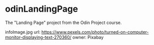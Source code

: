 # odinLandingPage
The "Landing Page" project from the Odin Project course. 

infoImage.jpg 
url: https://www.pexels.com/photo/turned-on-computer-monitor-displaying-text-270360/
	owner: Pixabay
